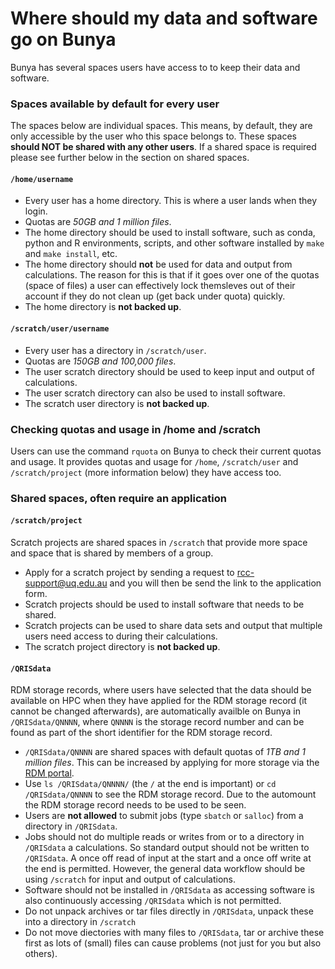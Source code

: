 # Where should my data and software go on Bunya

Bunya has several spaces users have access to to keep their data and software.

### Spaces available by default for every user

The spaces below are individual spaces. This means, by default, they are only accessible by the user who this space belongs to. These spaces **should NOT be shared with any other users**. If a shared space is required please see further below in the section on shared spaces.

#### `/home/username` 
* Every user has a home directory. This is where a user lands when they login.
* Quotas are *50GB and 1 million files*.
* The home directory should be used to install software, such as conda, python and R environments, scripts, and other software installed by `make` and `make install`, etc.
* The home directory should **not** be used for data and output from calculations. The reason for this is that if it goes over one of the quotas (space of files) a user can effectively lock themsleves out of their account if they do not clean up (get back under quota) quickly. 
* The home directory is **not backed up**.

#### `/scratch/user/username`
* Every user has a directory in `/scratch/user`.
* Quotas are *150GB and 100,000 files*.
* The user scratch directory should be used to keep input and output of calculations.
* The user scratch directory can also be used to install software.
* The scratch user directory is **not backed up**.

### Checking quotas and usage in /home and /scratch

Users can use the command `rquota` on Bunya to check their current quotas and usage. It provides quotas and usage for `/home`, `/scratch/user` and `/scratch/project` (more information below) they have access too.

### Shared spaces, often require an application

#### `/scratch/project`

Scratch projects are shared spaces in `/scratch` that provide more space and space that is shared by members of a group.

* Apply for a scratch project by sending a request to rcc-support@uq.edu.au and you will then be send the link to the application form.
* Scratch projects should be used to install software that needs to be shared.
* Scratch projects can be used to share data sets and output that multiple users need access to during their calculations.
* The scratch project directory is **not backed up**.


#### `/QRISdata`

RDM storage records, where users have selected that the data should be available on HPC when they have applied for the RDM storage record (it cannot be changed afterwards), are automatically availble on Bunya in `/QRISdata/QNNNN`, where `QNNNN` is the storage record number and can be found as part of the short identifier for the RDM storage record.


* `/QRISdata/QNNNN` are shared spaces with default quotas of *1TB and 1 million files*. This can be increased by applying for more storage via the [RDM portal](https://rdm.uq.edu.au/).
* Use `ls /QRISdata/QNNNN/` (the `/` at the end is important) or `cd /QRISdata/QNNNN` to see the RDM storage record. Due to the automount the RDM storage record needs to be used to be seen.
* Users are **not allowed** to submit jobs (type `sbatch` or `salloc`) from a directory in `/QRISdata`. 
* Jobs should not do multiple reads or writes from or to a directory in `/QRISdata` a calculations. So standard output should not be written to `/QRISdata`. A once off read of input at the start and a once off write at the end is permitted. However, the general data workflow should be using `/scratch` for input and output of calculations.
* Software should not be installed in `/QRISdata` as accessing software is also continuously accessing `/QRISdata` which is not permitted.
* Do not unpack archives or tar files directly in `/QRISdata`, unpack these into a directory in `/scratch`
* Do not move diectories with many files to `/QRISdata`, tar or archive these first as lots of (small) files can cause problems (not just for you but also others).




